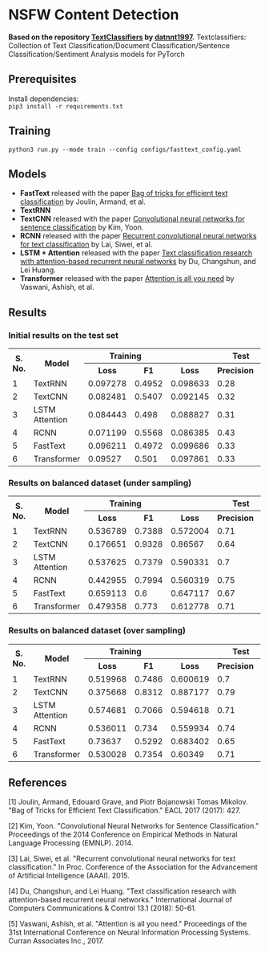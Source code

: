 # NSFW Content Detection

__Based on the repository [TextClassifiers](https://github.com/datnnt1997/textclassifiers) by [datnnt1997](https://github.com/datnnt1997).__
Textclassifiers: Collection of Text Classification/Document Classification/Sentence Classification/Sentiment Analysis models for PyTorch

## Prerequisites
Install dependencies:  
`pip3 install -r requirements.txt`

## Training
`python3 run.py --mode train --config configs/fasttext_config.yaml`

## Models
- <b>FastText</b> released with the paper [Bag of tricks for efficient text classification](https://arxiv.org/abs/1607.01759) by Joulin, Armand, et al.
- <b>TextRNN</b>
- <b>TextCNN</b> released with the paper [Convolutional neural networks for sentence classification](https://arxiv.org/abs/1408.5882) by Kim, Yoon.
- <b>RCNN</b> released with the paper [Recurrent convolutional neural networks for text classification](http://zhengyima.com/my/pdfs/Textrcnn.pdf) by Lai, Siwei, et al.
- <b>LSTM + Attention</b> released with the paper [Text classification research with attention-based recurrent neural networks](https://pdfs.semanticscholar.org/7ac1/e870f767b7d51978e5096c98699f764932ca.pdf) by Du, Changshun, and Lei Huang.
- <b>Transformer</b> released with the paper [Attention is all you need](https://user.phil.hhu.de/~cwurm/wp-content/uploads/2020/01/7181-attention-is-all-you-need.pdf) by Vaswani, Ashish, et al.
## Results

### Initial results on the test set

<table>
  <tr>
    <th rowspan=2>S. No.</th>
    <th rowspan=2>Model</th>
    <th colspan=2>Training</th>
    <th colspan=4>Test</th>
  </tr>
  <tr>
    <th>Loss</td>
    <th>F1</td>
    <th>Loss</td>
    <th>Precision</td>
    <th>Recall</td>
    <th>F1</td>
  </tr>
  <tr>
    <td>1</td>
    <td>TextRNN</td>
    <td>0.097278</td>
    <td>0.4952</td>
    <td>0.098633</td>
    <td>0.28</td>
    <td>0.01</td>
    <td>0.01</td>
  </tr>
  <tr>
    <td>2</td>
    <td>TextCNN</td>
    <td>0.082481</td>
    <td>0.5407</td>
    <td>0.092145</td>
    <td>0.32</td>
    <td>0.06</td>
    <td>0.1</td>
  </tr>
  <tr>
    <td>3</td>
    <td>LSTM Attention</td>
    <td>0.084443</td>
    <td>0.498</td>
    <td>0.088827</td>
    <td>0.31</td>
    <td>0.02</td>
    <td>0.04</td>
  </tr>
  <tr>
    <td>4</td>
    <td>RCNN</td>
    <td>0.071199</td>
    <td>0.5568</td>
    <td>0.086385</td>
    <td>0.43</td>
    <td>0.02</td>
    <td>0.04</td>
  </tr>
  <tr>
    <td>5</td>
    <td>FastText</td>
    <td>0.096211</td>
    <td>0.4972</td>
    <td>0.099686</td>
    <td>0.33</td>
    <td>0.01</td>
    <td>0.02</td>
  </tr>
  <tr>
    <td>6</td>
    <td>Transformer</td>
    <td>0.09527</td>
    <td>0.501</td>
    <td>0.097861</td>
    <td>0.33</td>
    <td>0.01</td>
    <td>0.03</td>
  </tr>
</table>

### Results on balanced dataset (under sampling)

<table>
  <tr>
    <th rowspan=2>S. No.</th>
    <th rowspan=2>Model</th>
    <th colspan=2>Training</th>
    <th colspan=4>Test</th>
  </tr>
  <tr>
    <th>Loss</th>
    <th>F1</th>
    <th>Loss</th>
    <th>Precision</th>
    <th>Recall</th>
    <th>F1</th>
  </tr>
  <tr>
    <td>1</td>
    <td>TextRNN</td>
    <td>0.536789</td>
    <td>0.7388</td>
    <td>0.572004</td>
    <td>0.71</td>
    <td>0.71</td>
    <td>0.71</td>
  </tr>
  <tr>
    <td>2</td>
    <td>TextCNN</td>
    <td>0.176651</td>
    <td>0.9328</td>
    <td>0.86567</td>
    <td>0.64</td>
    <td>0.78</td>
    <td>0.71</td>
  </tr>
  <tr>
    <td>3</td>
    <td>LSTM Attention</td>
    <td>0.537625</td>
    <td>0.7379</td>
    <td>0.590331</td>
    <td>0.7</td>
    <td>0.7</td>
    <td>0.7</td>
  </tr>
  <tr>
    <td>4</td>
    <td>RCNN</td>
    <td>0.442955</td>
    <td>0.7994</td>
    <td>0.560319</td>
    <td>0.75</td>
    <td>0.67</td>
    <td>0.71</td>
  </tr>
  <tr>
    <td>5</td>
    <td>FastText</td>
    <td>0.659113</td>
    <td>0.6</td>
    <td>0.647117</td>
    <td>0.67</td>
    <td>0.6</td>
    <td>0.63</td>
  </tr>
  <tr>
    <td>6</td>
    <td>Transformer</td>
    <td>0.479358</td>
    <td>0.773</td>
    <td>0.612778</td>
    <td>0.71</td>
    <td>0.68</td>
    <td>0.7</td>
  </tr>
</table>


### Results on balanced dataset (over sampling)

<table>
  <tr>
    <th rowspan=2>S. No.</th>
    <th rowspan=2>Model</th>
    <th colspan=2>Training</th>
    <th colspan=4>Test</th>
  </tr>
  <tr>
    <th>Loss</th>
    <th>F1</th>
    <th>Loss</th>
    <th>Precision</th>
    <th>Recall</th>
    <th>F1</th>
  </tr>
  <tr>
    <td>1</td>
    <td>TextRNN</td>
    <td>0.519968</td>
    <td>0.7486</td>
    <td>0.600619</td>
    <td>0.7</td>
    <td>0.68</td>
    <td>0.69</td>
  </tr>
  <tr>
    <td>2</td>
    <td>TextCNN</td>
    <td>0.375668</td>
    <td>0.8312</td>
    <td>0.887177</td>
    <td>0.79</td>
    <td>0.46</td>
    <td>0.58</td>
  </tr>
  <tr>
    <td>3</td>
    <td>LSTM Attention</td>
    <td>0.574681</td>
    <td>0.7066</td>
    <td>0.594618</td>
    <td>0.71</td>
    <td>0.65</td>
    <td>0.68</td>
  </tr>
  <tr>
    <td>4</td>
    <td>RCNN</td>
    <td>0.536011</td>
    <td>0.734</td>
    <td>0.559934</td>
    <td>0.74</td>
    <td>0.68</td>
    <td>0.71</td>
  </tr>
  <tr>
    <td>5</td>
    <td>FastText</td>
    <td>0.73637</td>
    <td>0.5292</td>
    <td>0.683402</td>
    <td>0.65</td>
    <td>0.43</td>
    <td>0.52</td>
  </tr>
  <tr>
    <td>6</td>
    <td>Transformer</td>
    <td>0.530028</td>
    <td>0.7354</td>
    <td>0.60349</td>
    <td>0.71</td>
    <td>0.69</td>
    <td>0.7</td>
  </tr>
</table>


## References
[1] Joulin, Armand, Edouard Grave, and Piotr Bojanowski Tomas Mikolov. "Bag of Tricks for Efficient Text Classification." EACL 2017 (2017): 427.

[2] Kim, Yoon. "Convolutional Neural Networks for Sentence Classification." Proceedings of the 2014 Conference on Empirical Methods in Natural Language Processing (EMNLP). 2014.

[3] Lai, Siwei, et al. "Recurrent convolutional neural networks for text classification." In Proc. Conference of the Association for the Advancement of Artificial Intelligence (AAAI). 2015.

[4] Du, Changshun, and Lei Huang. "Text classification research with attention-based recurrent neural networks." International Journal of Computers Communications & Control 13.1 (2018): 50-61.

[5] Vaswani, Ashish, et al. "Attention is all you need." Proceedings of the 31st International Conference on Neural Information Processing Systems. Curran Associates Inc., 2017.
